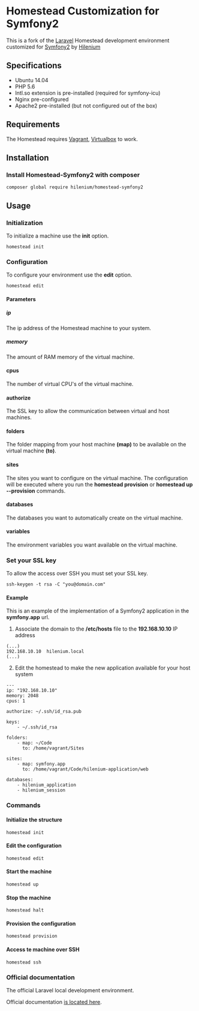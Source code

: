 # Homestead Customization for Symfony2

This is a fork of the [Laravel](http://laravel.com/) Homestead development environment customized for [Symfony2](http://symfony.com/) by [Hilenium](http://hilenium.com)

## Specifications

- Ubuntu 14.04
- PHP 5.6
- Intl.so extension is pre-installed (required for symfony-icu)
- Nginx pre-configured
- Apache2 pre-installed (but not configured out of the box)

## Requirements

The Homestead requires [Vagrant](http://vagrantup.com), [Virtualbox](http://virtualbox.org) to work.

## Installation

### Install Homestead-Symfony2 with composer

```
composer global require hilenium/homestead-symfony2
```

## Usage

### Initialization

To initialize a machine use the **init** option.

```
homestead init
```

### Configuration

To configure your environment use the **edit** option.

```
homestead edit
```

#### Parameters

##### ip

The ip address of the Homestead machine to your system.

##### memory

The amount of RAM memory of the virtual machine.

#### cpus

The number of virtual CPU's of the virtual machine.

#### authorize

The SSL key to allow the communication between virtual and host machines.

#### folders

The folder mapping from your host machine **(map)** to be available on the virtual machine **(to)**.

#### sites

The sites you want to configure on the virtual machine. The configuration will be executed where you run the **homestead provision** or **homestead up --provision** commands.

#### databases

The databases you want to automatically create on the virtual machine.

#### variables

The environment variables you want available on the virtual machine.

### Set your SSL key

To allow the access over SSH you must set your SSL key.

```
ssh-keygen -t rsa -C "you@domain.com"
```

#### Example

This is an example of the implementation of a Symfony2 application in the **symfony.app** url.

1. Associate the domain to the **/etc/hosts** file to the **192.168.10.10** IP address

```
(...)
192.168.10.10  hilenium.local
(...)
```

2. Edit the homestead to make the new application available for your host system
```
---
ip: "192.168.10.10"
memory: 2048
cpus: 1

authorize: ~/.ssh/id_rsa.pub

keys:
    - ~/.ssh/id_rsa

folders:
    - map: ~/Code
      to: /home/vagrant/Sites

sites:
    - map: symfony.app
      to: /home/vagrant/Code/hilenium-application/web

databases:
    - hilenium_application
    - hilenium_session

```

### Commands

#### Initialize the structure

```
homestead init
```

#### Edit the configuration

```
homestead edit
```

#### Start the machine

```
homestead up
```

#### Stop the machine

```
homestead halt
```

#### Provision the configuration

```
homestead provision
```

#### Access te machine over SSH

```
homestead ssh
```

### Official documentation

The official Laravel local development environment.

Official documentation [is located here](http://laravel.com/docs/homestead?version=4.2).